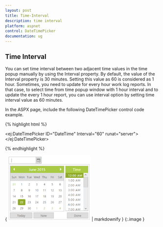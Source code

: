 ```yaml
---
layout: post
title: Time-Interval
description: time interval
platform: aspnet
control: DateTimePicker
documentation: ug
---
```


## Time Interval

You can set time interval between two adjacent time values in the time popup manually by using the Interval property. By default, the value of the Interval property is 30 minutes. Setting this value as 60 is considered as 1 hour. Sometimes, you need to update for every hour work log reports. In that case, to select time from time popup window with 1 hour interval and to update the every 1 hour report, you can use interval option by setting time interval value as 60 minutes.

In the ASPX page, include the following DateTimePicker control code example.

{% highlight html %}



<ej:DateTimePicker ID="DateTime" Interval="60" runat="server"> </ej:DateTimePicker>





{% endhighlight %}



{ ![](Time-Interval_images/Time-Interval_img1.png) | markdownify }
{:.image }


